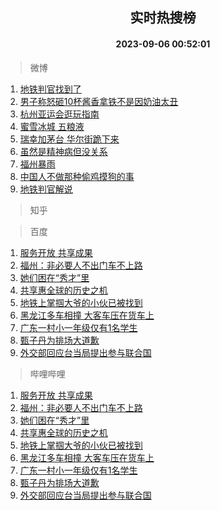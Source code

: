 <div align="center"><h2>实时热搜榜</h2><h4>2023-09-06 00:52:01</h4></div>

> 微博  

1. [地铁判官找到了](https://s.weibo.com/weibo?q=%E5%9C%B0%E9%93%81%E5%88%A4%E5%AE%98%E6%89%BE%E5%88%B0%E4%BA%86&t=31&band_rank=1&Refer=top)<br />
2. [男子称怒砸10杯酱香拿铁不是因奶油太丑](https://s.weibo.com/weibo?q=%23%E7%94%B7%E5%AD%90%E7%A7%B0%E6%80%92%E7%A0%B810%E6%9D%AF%E9%85%B1%E9%A6%99%E6%8B%BF%E9%93%81%E4%B8%8D%E6%98%AF%E5%9B%A0%E5%A5%B6%E6%B2%B9%E5%A4%AA%E4%B8%91%23&t=31&band_rank=2&Refer=top)<br />
3. [杭州亚运会逛玩指南](https://s.weibo.com/weibo?q=%23%E6%9D%AD%E5%B7%9E%E4%BA%9A%E8%BF%90%E4%BC%9A%E9%80%9B%E7%8E%A9%E6%8C%87%E5%8D%97%23&t=31&band_rank=3&Refer=top)<br />
4. [蜜雪冰城 五粮液](https://s.weibo.com/weibo?q=%E8%9C%9C%E9%9B%AA%E5%86%B0%E5%9F%8E%20%E4%BA%94%E7%B2%AE%E6%B6%B2&t=31&band_rank=4&Refer=top)<br />
5. [瑞幸加茅台 华尔街跪下来](https://s.weibo.com/weibo?q=%E7%91%9E%E5%B9%B8%E5%8A%A0%E8%8C%85%E5%8F%B0%20%E5%8D%8E%E5%B0%94%E8%A1%97%E8%B7%AA%E4%B8%8B%E6%9D%A5&t=31&band_rank=5&Refer=top)<br />
6. [虽然是精神病但没关系](https://s.weibo.com/weibo?q=%E8%99%BD%E7%84%B6%E6%98%AF%E7%B2%BE%E7%A5%9E%E7%97%85%E4%BD%86%E6%B2%A1%E5%85%B3%E7%B3%BB&t=31&band_rank=6&Refer=top)<br />
7. [福州暴雨](https://s.weibo.com/weibo?q=%E7%A6%8F%E5%B7%9E%E6%9A%B4%E9%9B%A8&t=31&band_rank=7&Refer=top)<br />
8. [中国人不做那种偷鸡摸狗的事](https://s.weibo.com/weibo?q=%E4%B8%AD%E5%9B%BD%E4%BA%BA%E4%B8%8D%E5%81%9A%E9%82%A3%E7%A7%8D%E5%81%B7%E9%B8%A1%E6%91%B8%E7%8B%97%E7%9A%84%E4%BA%8B&t=31&band_rank=8&Refer=top)<br />
9. [地铁判官解说](https://s.weibo.com/weibo?q=%E5%9C%B0%E9%93%81%E5%88%A4%E5%AE%98%E8%A7%A3%E8%AF%B4&t=31&band_rank=9&Refer=top)<br />

> 知乎  


> 百度  

1. [服务开放 共享成果](https://www.baidu.com/s?wd=%E6%9C%8D%E5%8A%A1%E5%BC%80%E6%94%BE+%E5%85%B1%E4%BA%AB%E6%88%90%E6%9E%9C&sa=fyb_news&rsv_dl=fyb_news)<br />
2. [福州：非必要人不出门车不上路](https://www.baidu.com/s?wd=%E7%A6%8F%E5%B7%9E%EF%BC%9A%E9%9D%9E%E5%BF%85%E8%A6%81%E4%BA%BA%E4%B8%8D%E5%87%BA%E9%97%A8%E8%BD%A6%E4%B8%8D%E4%B8%8A%E8%B7%AF&sa=fyb_news&rsv_dl=fyb_news)<br />
3. [她们困在“秀才”里](https://www.baidu.com/s?wd=%E5%A5%B9%E4%BB%AC%E5%9B%B0%E5%9C%A8%E2%80%9C%E7%A7%80%E6%89%8D%E2%80%9D%E9%87%8C&sa=fyb_news&rsv_dl=fyb_news)<br />
4. [共享惠全球的历史之机](https://www.baidu.com/s?wd=%E5%85%B1%E4%BA%AB%E6%83%A0%E5%85%A8%E7%90%83%E7%9A%84%E5%8E%86%E5%8F%B2%E4%B9%8B%E6%9C%BA&sa=fyb_news&rsv_dl=fyb_news)<br />
5. [地铁上掌掴大爷的小伙已被找到](https://www.baidu.com/s?wd=%E5%9C%B0%E9%93%81%E4%B8%8A%E6%8E%8C%E6%8E%B4%E5%A4%A7%E7%88%B7%E7%9A%84%E5%B0%8F%E4%BC%99%E5%B7%B2%E8%A2%AB%E6%89%BE%E5%88%B0&sa=fyb_news&rsv_dl=fyb_news)<br />
6. [黑龙江多车相撞 大客车压在货车上](https://www.baidu.com/s?wd=%E9%BB%91%E9%BE%99%E6%B1%9F%E5%A4%9A%E8%BD%A6%E7%9B%B8%E6%92%9E+%E5%A4%A7%E5%AE%A2%E8%BD%A6%E5%8E%8B%E5%9C%A8%E8%B4%A7%E8%BD%A6%E4%B8%8A&sa=fyb_news&rsv_dl=fyb_news)<br />
7. [广东一村小一年级仅有1名学生](https://www.baidu.com/s?wd=%E5%B9%BF%E4%B8%9C%E4%B8%80%E6%9D%91%E5%B0%8F%E4%B8%80%E5%B9%B4%E7%BA%A7%E4%BB%85%E6%9C%891%E5%90%8D%E5%AD%A6%E7%94%9F&sa=fyb_news&rsv_dl=fyb_news)<br />
8. [甄子丹为排场大道歉](https://www.baidu.com/s?wd=%E7%94%84%E5%AD%90%E4%B8%B9%E4%B8%BA%E6%8E%92%E5%9C%BA%E5%A4%A7%E9%81%93%E6%AD%89&sa=fyb_news&rsv_dl=fyb_news)<br />
9. [外交部回应台当局提出参与联合国](https://www.baidu.com/s?wd=%E5%A4%96%E4%BA%A4%E9%83%A8%E5%9B%9E%E5%BA%94%E5%8F%B0%E5%BD%93%E5%B1%80%E6%8F%90%E5%87%BA%E5%8F%82%E4%B8%8E%E8%81%94%E5%90%88%E5%9B%BD&sa=fyb_news&rsv_dl=fyb_news)<br />

> 哔哩哔哩  

1. [服务开放 共享成果](https://www.baidu.com/s?wd=%E6%9C%8D%E5%8A%A1%E5%BC%80%E6%94%BE+%E5%85%B1%E4%BA%AB%E6%88%90%E6%9E%9C&sa=fyb_news&rsv_dl=fyb_news)<br />
2. [福州：非必要人不出门车不上路](https://www.baidu.com/s?wd=%E7%A6%8F%E5%B7%9E%EF%BC%9A%E9%9D%9E%E5%BF%85%E8%A6%81%E4%BA%BA%E4%B8%8D%E5%87%BA%E9%97%A8%E8%BD%A6%E4%B8%8D%E4%B8%8A%E8%B7%AF&sa=fyb_news&rsv_dl=fyb_news)<br />
3. [她们困在“秀才”里](https://www.baidu.com/s?wd=%E5%A5%B9%E4%BB%AC%E5%9B%B0%E5%9C%A8%E2%80%9C%E7%A7%80%E6%89%8D%E2%80%9D%E9%87%8C&sa=fyb_news&rsv_dl=fyb_news)<br />
4. [共享惠全球的历史之机](https://www.baidu.com/s?wd=%E5%85%B1%E4%BA%AB%E6%83%A0%E5%85%A8%E7%90%83%E7%9A%84%E5%8E%86%E5%8F%B2%E4%B9%8B%E6%9C%BA&sa=fyb_news&rsv_dl=fyb_news)<br />
5. [地铁上掌掴大爷的小伙已被找到](https://www.baidu.com/s?wd=%E5%9C%B0%E9%93%81%E4%B8%8A%E6%8E%8C%E6%8E%B4%E5%A4%A7%E7%88%B7%E7%9A%84%E5%B0%8F%E4%BC%99%E5%B7%B2%E8%A2%AB%E6%89%BE%E5%88%B0&sa=fyb_news&rsv_dl=fyb_news)<br />
6. [黑龙江多车相撞 大客车压在货车上](https://www.baidu.com/s?wd=%E9%BB%91%E9%BE%99%E6%B1%9F%E5%A4%9A%E8%BD%A6%E7%9B%B8%E6%92%9E+%E5%A4%A7%E5%AE%A2%E8%BD%A6%E5%8E%8B%E5%9C%A8%E8%B4%A7%E8%BD%A6%E4%B8%8A&sa=fyb_news&rsv_dl=fyb_news)<br />
7. [广东一村小一年级仅有1名学生](https://www.baidu.com/s?wd=%E5%B9%BF%E4%B8%9C%E4%B8%80%E6%9D%91%E5%B0%8F%E4%B8%80%E5%B9%B4%E7%BA%A7%E4%BB%85%E6%9C%891%E5%90%8D%E5%AD%A6%E7%94%9F&sa=fyb_news&rsv_dl=fyb_news)<br />
8. [甄子丹为排场大道歉](https://www.baidu.com/s?wd=%E7%94%84%E5%AD%90%E4%B8%B9%E4%B8%BA%E6%8E%92%E5%9C%BA%E5%A4%A7%E9%81%93%E6%AD%89&sa=fyb_news&rsv_dl=fyb_news)<br />
9. [外交部回应台当局提出参与联合国](https://www.baidu.com/s?wd=%E5%A4%96%E4%BA%A4%E9%83%A8%E5%9B%9E%E5%BA%94%E5%8F%B0%E5%BD%93%E5%B1%80%E6%8F%90%E5%87%BA%E5%8F%82%E4%B8%8E%E8%81%94%E5%90%88%E5%9B%BD&sa=fyb_news&rsv_dl=fyb_news)<br />
